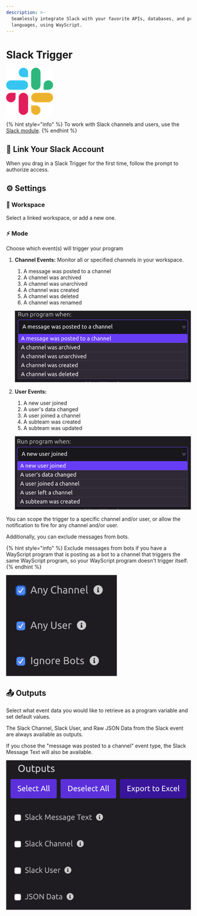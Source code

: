 ```yaml
---
description: >-
  Seamlessly integrate Slack with your favorite APIs, databases, and programming
  languages, using WayScript.
---
```


# Slack Trigger

![Run your script when Slack events occur.](../../.gitbook/assets/slack.png)

{% hint style="info" %}
To work with Slack channels and users, use the [Slack module](../modules/slack.md).
{% endhint %}

## 🔗 Link Your Slack Account

When you drag in a Slack Trigger for the first time, follow the prompt to authorize access.

## ⚙ Settings

### 💼 Workspace

Select a linked workspace, or add a new one.

### ⚡ Mode

Choose which event\(s\) will trigger your program

1. **Channel Events:** Monitor all or specified channels in your workspace.

   1. A message was posted to a channel
   2. A channel was archived
   3. A channel was unarchived
   4. A channel was created
   5. A channel was deleted
   6. A channel was renamed

   ![](../../.gitbook/assets/screen-shot-2019-07-15-at-2.57.18-pm.png)

2. **User Events:**

   1. A new user joined
   2. A user's data changed
   3. A user joined a channel
   4. A subteam was created
   5. A subteam was updated

   ![](../../.gitbook/assets/screen-shot-2019-07-15-at-2.57.55-pm.png)

You can scope the trigger to a specific channel and/or user, or allow the notification to fire for any channel and/or user.

Additionally, you can exclude messages from bots.

{% hint style="info" %}
Exclude messages from bots if you have a WayScript program that is posting as a bot to a channel that triggers the same WayScript program, so your WayScript program doesn't trigger itself.
{% endhint %}

![](../../.gitbook/assets/screen-shot-2019-07-15-at-3.07.39-pm.png)

## 📤 Outputs

Select what event data you would like to retrieve as a program variable and set default values.

The Slack Channel, Slack User, and Raw JSON Data from the Slack event are always available as outputs.

If you chose the "message was posted to a channel" event type, the Slack Message Text will also be available.

![](../../.gitbook/assets/screen-shot-2019-07-15-at-3.10.13-pm.png)

